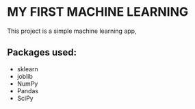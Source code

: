 # MY FIRST MACHINE LEARNING
This project is a simple machine learning app,
## Packages used:
  - sklearn
  - joblib
  - NumPy
  - Pandas
  - SciPy

